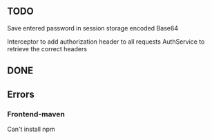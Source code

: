 ## TODO

Save entered password in session storage encoded Base64

Interceptor to add authorization header to all requests
AuthService to retrieve the correct headers

## DONE

## Errors

### Frontend-maven
Can't install npm 
